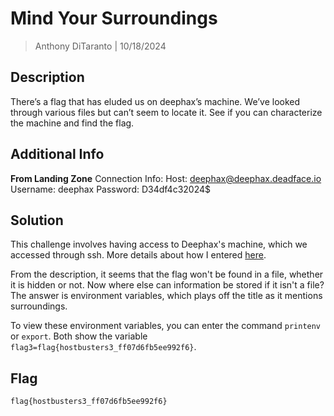 # Mind Your Surroundings

> Anthony DiTaranto | 10/18/2024

## Description

There’s a flag that has eluded us on deephax’s machine. We’ve looked through various files but can’t seem to locate it. See if you can characterize the machine and find the flag.

## Additional Info 

**From Landing Zone**
Connection Info:
Host: deephax@deephax.deadface.io
Username: deephax
Password: D34df4c32024$

## Solution

This challenge involves having access to Deephax's machine, which we accessed through ssh. More details about how I entered [here](https://github.com/anthonyvd1028/Projects/blob/main/CTF/Deadface_2024/Forensics/Mind_Your_Surroundings/README.md).

From the description, it seems that the flag won't be found in a file, whether it is hidden or not. Now where else can information be stored if it isn't a file? The answer is environment variables, which plays off the title as it mentions surroundings.

To view these environment variables, you can enter the command `printenv` or `export`. Both show the variable `flag3=flag{hostbusters3_ff07d6fb5ee992f6}`.

## Flag

`flag{hostbusters3_ff07d6fb5ee992f6}`
